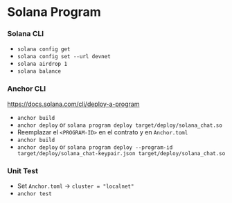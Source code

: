 # Solana Program

### Solana CLI

- `solana config get`
- `solana config set --url devnet`
- `solana airdrop 1`
- `solana balance`


### Anchor CLI

https://docs.solana.com/cli/deploy-a-program

- `anchor build`
- `anchor deploy` or `solana program deploy target/deploy/solana_chat.so`
- Reemplazar el `<PROGRAM-ID>` en el contrato y en `Anchor.toml`
- `anchor build`
- `anchor deploy` or `solana program deploy --program-id target/deploy/solana_chat-keypair.json target/deploy/solana_chat.so`


### Unit Test

- Set `Anchor.toml` -> `cluster = "localnet"`
- `anchor test`
